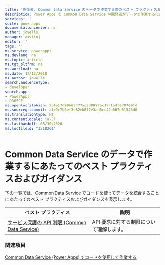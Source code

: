 ```yaml
---
title: '開発者: Common Data Service のデータで作業する際のベスト プラクティスおよびガイダンス | Microsoft Docs'
description: Power Apps で Common Data Service の開発者がデータで作業するにあたってのベスト プラクティスおよびガイダンス
services: ''
suite: powerapps
documentationcenter: na
author: jowells
manager: austinj
editor: ''
tags: ''
ms.service: powerapps
ms.devlang: na
ms.topic: article
ms.tgt_pltfrm: na
ms.workload: na
ms.date: 12/12/2018
ms.author: jowells
search.audienceType:
- developer
search.app:
- PowerApps
- D365CE
ms.openlocfilehash: 5b0e17d90b65477ac5d8987ac1541adf678769fd
ms.sourcegitcommit: afe9c7b6ef3e82eb8f7e3ad5cc41b067e81546d0
ms.translationtype: HT
ms.contentlocale: ja-JP
ms.lasthandoff: 06/30/2020
ms.locfileid: "3518201"
---
```

# <a name="best-practices-and-guidance-around-working-with-data-for-the-common-data-service"></a>Common Data Service のデータで作業するにあたってのベスト プラクティスおよびガイダンス

下の一覧では、Common Data Service でコードを使ってデータを統合することにあたってのベスト プラクティスおよびガイダンスを表示します。

|ベスト プラクティス  |説明  |
|---------|---------|
|[サービス保護の API 制限 (Common Data Service)](../../api-limits.md)     |API 要求に対する制限について理解します。         |

### <a name="see-also"></a>関連項目
[Common Data Service (Power Apps) でコードを使用して作業する](../../work-with-data-cds.md)<br />

